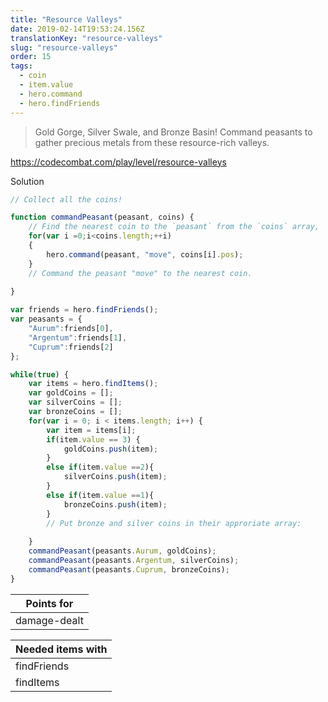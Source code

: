 ```yaml
---
title: "Resource Valleys"
date: 2019-02-14T19:53:24.156Z
translationKey: "resource-valleys"
slug: "resource-valleys"
order: 15
tags:
  - coin
  - item.value
  - hero.command
  - hero.findFriends
---
```


> Gold Gorge, Silver Swale, and Bronze Basin! Command peasants to gather precious metals from these resource-rich valleys.

https://codecombat.com/play/level/resource-valleys

Solution

```javascript
// Collect all the coins!

function commandPeasant(peasant, coins) {
    // Find the nearest coin to the `peasant` from the `coins` array,
    for(var i =0;i<coins.length;++i)
    {
        hero.command(peasant, "move", coins[i].pos);
    }
    // Command the peasant "move" to the nearest coin.
    
}

var friends = hero.findFriends();
var peasants = {
    "Aurum":friends[0],
    "Argentum":friends[1],
    "Cuprum":friends[2]
};

while(true) {
    var items = hero.findItems();
    var goldCoins = [];
    var silverCoins = [];
    var bronzeCoins = [];
    for(var i = 0; i < items.length; i++) {
        var item = items[i];
        if(item.value == 3) {
            goldCoins.push(item);
        }
        else if(item.value ==2){
            silverCoins.push(item);
        }
        else if(item.value ==1){
            bronzeCoins.push(item);
        }
        // Put bronze and silver coins in their approriate array:
        
    }
    commandPeasant(peasants.Aurum, goldCoins);
    commandPeasant(peasants.Argentum, silverCoins);
    commandPeasant(peasants.Cuprum, bronzeCoins);
}

```

Points for |
--- |
damage-dealt |

Needed items with |
--- |
findFriends |
findItems |


